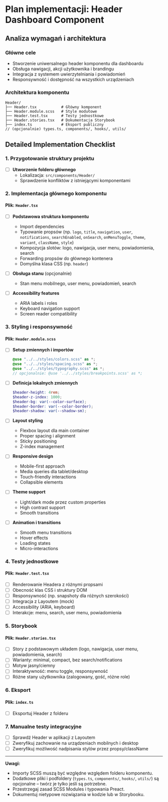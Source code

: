 # Plan implementacji: Header Dashboard Component

## Analiza wymagań i architektura

### Główne cele

- Stworzenie uniwersalnego header komponentu dla dashboardu
- Obsługa nawigacji, akcji użytkownika i brandingu
- Integracja z systemem uwierzytelniania i powiadomień
- Responsywność i dostępność na wszystkich urządzeniach

### Architektura komponentu

```
Header/
├── Header.tsx           # Główny komponent
├── Header.module.scss   # Style modułowe
├── Header.test.tsx      # Testy jednostkowe
├── Header.stories.tsx   # Dokumentacja Storybook
├── index.ts             # Eksport publiczny
// (opcjonalnie) types.ts, components/, hooks/, utils/
```

## Detailed Implementation Checklist

### 1. Przygotowanie struktury projektu

- [ ] **Utworzenie folderu głównego**
  - Lokalizacja: `src/components/Header/`
  - Sprawdzenie konfliktów z istniejącymi komponentami

### 2. Implementacja głównego komponentu

#### **Plik: `Header.tsx`**

- [ ] **Podstawowa struktura komponentu**
  - Import dependencies
  - Typowanie propsów (np. `logo`, `title`, `navigation`, `user`, `notifications`, `searchEnabled`, `onSearch`, `onMenuToggle`, `theme`, `variant`, `className`, `style`)
  - Kompozycja slotów: logo, nawigacja, user menu, powiadomienia, search
  - Forwarding propsów do głównego kontenera
  - Domyślna klasa CSS (np. `header`)

- [ ] **Obsługa stanu** (opcjonalnie)
  - Stan menu mobilnego, user menu, powiadomień, search

- [ ] **Accessibility features**
  - ARIA labels i roles
  - Keyboard navigation support
  - Screen reader compatibility

### 3. Styling i responsywność

#### **Plik: `Header.module.scss`**

- [ ] **Setup zmiennych i importów**

  ```scss
  @use "../../styles/colors.scss" as *;
  @use "../../styles/spacing.scss" as *;
  @use "../../styles/typography.scss" as *;
  // opcjonalnie: @use '../../styles/breakpoints.scss' as *;
  ```

- [ ] **Definicja lokalnych zmiennych**

  ```scss
  $header-height: 4rem;
  $header-z-index: 1000;
  $header-bg: var(--color-surface);
  $header-border: var(--color-border);
  $header-shadow: var(--shadow-sm);
  ```

- [ ] **Layout styling**
  - Flexbox layout dla main container
  - Proper spacing i alignment
  - Sticky positioning
  - Z-index management

- [ ] **Responsive design**
  - Mobile-first approach
  - Media queries dla tablet/desktop
  - Touch-friendly interactions
  - Collapsible elements

- [ ] **Theme support**
  - Light/dark mode przez custom properties
  - High contrast support
  - Smooth transitions

- [ ] **Animation i transitions**
  - Smooth menu transitions
  - Hover effects
  - Loading states
  - Micro-interactions

### 4. Testy jednostkowe

#### **Plik: `Header.test.tsx`**

- [ ] Renderowanie Headera z różnymi propsami
- [ ] Obecność klas CSS i struktury DOM
- [ ] Responsywność (np. snapshoty dla różnych szerokości)
- [ ] Integracja z Layoutem (mock)
- [ ] Accessibility (ARIA, keyboard)
- [ ] Interakcje: menu, search, user menu, powiadomienia

### 5. Storybook

#### **Plik: `Header.stories.tsx`**

- [ ] Story z podstawowym układem (logo, nawigacja, user menu, powiadomienia, search)
- [ ] Warianty: minimal, compact, bez search/notifications
- [ ] Motyw jasny/ciemny
- [ ] Interaktywność: menu toggle, responsywność
- [ ] Różne stany użytkownika (zalogowany, gość, różne role)

### 6. Eksport

#### **Plik: `index.ts`**

- [ ] Eksportuj Header z folderu

### 7. Manualne testy integracyjne

- [ ] Sprawdź Header w aplikacji z Layoutem
- [ ] Zweryfikuj zachowanie na urządzeniach mobilnych i desktop
- [ ] Zweryfikuj możliwość nadpisania stylów przez propsy/className

---

**Uwagi:**

- Importy SCSS muszą być względne względem folderu komponentu.
- Dodatkowe pliki i podfoldery (`types.ts`, `components/`, `hooks/`, `utils/`) są opcjonalne – twórz je tylko jeśli są potrzebne.
- Przestrzegaj zasad SCSS Modules i typowania Preact.
- Dokumentuj nietypowe rozwiązania w kodzie lub w Storybooku.
